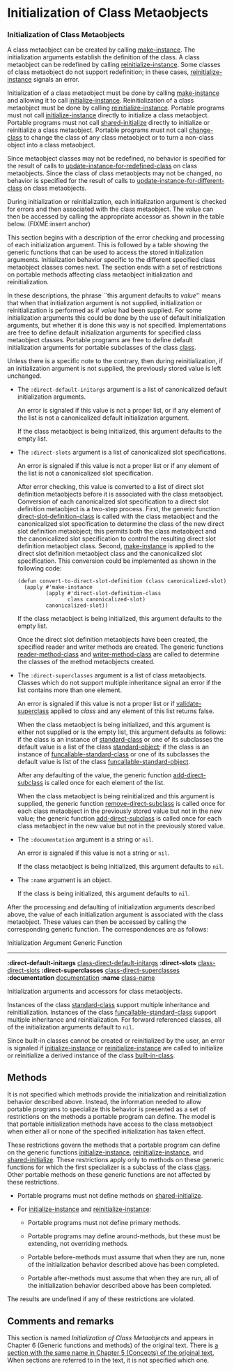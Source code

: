 Initialization of Class Metaobjects
===================================

### Initialization of Class Metaobjects

A class metaobject can be created by calling [make-instance](make-instance.md). The initialization arguments establish the definition of the class. A class metaobject can be redefined by calling [reinitialize-instance](http://www.lispworks.com/documentation/HyperSpec/Body/f_reinit.htm#reinitialize-instance). Some classes of class metaobject do not support redefinition; in these cases, [reinitialize-instance](http://www.lispworks.com/documentation/HyperSpec/Body/f_reinit.htm#reinitialize-instance) signals an error.

Initialization of a class metaobject must be done by calling [make-instance](make-instance.md) and allowing it to call [initialize-instance](http://www.lispworks.com/documentation/HyperSpec/Body/f_init_i.htm#initialize-instance). Reinitialization of a class metaobject must be done by calling [reinitialize-instance](http://www.lispworks.com/documentation/HyperSpec/Body/f_reinit.htm#reinitialize-instance). Portable programs must not call [initialize-instance](http://www.lispworks.com/documentation/HyperSpec/Body/f_init_i.htm#initialize-instance) directly to initialize a class metaobject. Portable programs must not call [shared-initialize](http://www.lispworks.com/documentation/HyperSpec/Body/f_shared.htm#shared-initialize) directly to initialize or reinitialize a class metaobject. Portable programs must not call [change-class](http://www.lispworks.com/documentation/HyperSpec/Body/f_chg_cl.htm#change-class) to change the class of any class metaobject or to turn a non-class object into a class metaobject.

Since metaobject classes may not be redefined, no behavior is specified for the result of calls to [update-instance-for-redefined-class](http://www.lispworks.com/documentation/HyperSpec/Body/f_upda_1.htm#update-instance-for-redefined-class) on class metaobjects. Since the class of class metaobjects may not be changed, no behavior is specified for the result of calls to [update-instance-for-different-class](http://www.lispworks.com/documentation/HyperSpec/Body/f_update.htm#update-instance-for-different-class) on class metaobjects.

During initialization or reinitialization, each initialization argument is checked for errors and then associated with the class metaobject. The value can then be accessed by calling the appropriate accessor as shown in the table below. (FIXME:insert anchor)

This section begins with a description of the error checking and processing of each initialization argument. This is followed by a table showing the generic functions that can be used to access the stored initialization arguments. Initialization behavior specific to the different specified class metaobject classes comes next. The section ends with a set of restrictions on portable methods affecting class metaobject initialization and reinitialization.

In these descriptions, the phrase ``this argument defaults to *value*'' means that when that initialization argument is not supplied, initialization or reinitialization is performed as if *value* had been supplied. For some initialization arguments this could be done by the use of default initialization arguments, but whether it is done this way is not specified. Implementations are free to define default initialization arguments for specified class metaobject classes. Portable programs are free to define default initialization arguments for portable subclasses of the class [class](http://www.lispworks.com/documentation/HyperSpec/Body/t_class.htm#class).

Unless there is a specific note to the contrary, then during reinitialization, if an initialization argument is not supplied, the previously stored value is left unchanged.

-   The `:direct-default-initargs` argument is a list of canonicalized default initialization arguments.

    An error is signaled if this value is not a proper list, or if any element of the list is not a canonicalized default initialization argument.

    If the class metaobject is being initialized, this argument defaults to the empty list.

-   The `:direct-slots` argument is a list of canonicalized slot specifications.

    An error is signaled if this value is not a proper list or if any element of the list is not a canonicalized slot specification.

    After error checking, this value is converted to a list of direct slot definition metaobjects before it is associated with the class metaobject. Conversion of each canonicalized slot specification to a direct slot definition metaobject is a two-step process. First, the generic function [direct-slot-definition-class](direct-slot-definition-class.md) is called with the class metaobject and the canonicalized slot specification to determine the class of the new direct slot definition metaobject; this permits both the class metaobject and the canonicalized slot specification to control the resulting direct slot definition metaobject class. Second, [make-instance](make-instance.md) is applied to the direct slot definition metaobject class and the canonicalized slot specification. This conversion could be implemented as shown in the following code:

        (defun convert-to-direct-slot-definition (class canonicalized-slot)
          (apply #'make-instance
                 (apply #'direct-slot-definition-class
                        class canonicalized-slot)
                 canonicalized-slot))

    If the class metaobject is being initialized, this argument defaults to the empty list.

    Once the direct slot definition metaobjects have been created, the specified reader and writer methods are created. The generic functions [reader-method-class](reader-method-class.md) and [writer-method-class](writer-method-class.md) are called to determine the classes of the method metaobjects created.

-   The `:direct-superclasses` argument is a list of class metaobjects. Classes which do not support multiple inheritance signal an error if the list contains more than one element.

    An error is signaled if this value is not a proper list or if [validate-superclass](validate-superclass.md) applied to *class* and any element of this list returns false.

    When the class metaobject is being initialized, and this argument is either not supplied or is the empty list, this argument defaults as follows: if the class is an instance of [standard-class](class-standard-class.md) or one of its subclasses the default value is a list of the class [standard-object](http://www.lispworks.com/documentation/HyperSpec/Body/t_std_ob.htm#standard-object); if the class is an instance of [funcallable-standard-class](class-funcallable-standard-class.md) or one of its subclasses the default value is list of the class [funcallable-standard-object](class-funcallable-standard-object.md).

    After any defaulting of the value, the generic function [add-direct-subclass](add-direct-subclass.md) is called once for each element of the list.

    When the class metaobject is being reinitialized and this argument is supplied, the generic function [remove-direct-subclass](remove-direct-subclass.md) is called once for each class metaobject in the previously stored value but not in the new value; the generic function [add-direct-subclass](add-direct-subclass.md) is called once for each class metaobject in the new value but not in the previously stored value.

-   The `:documentation` argument is a string or `nil`.

    An error is signaled if this value is not a string or `nil`.

    If the class metaobject is being initialized, this argument defaults to `nil`.

-   The `:name` argument is an object.

    If the class is being initialized, this argument defaults to `nil`.

After the processing and defaulting of initialization arguments described above, the value of each initialization argument is associated with the class metaobject. These values can then be accessed by calling the corresponding generic function. The correspondences are as follows:

  Initialization Argument        Generic Function
  ------------------------------ ---------------------------------------------------------------------------------------------------
  **:direct-default-initargs**   [class-direct-default-initargs](class-direct-default-initargs.md)
  **:direct-slots**              [class-direct-slots](class-direct-slots.md)
  **:direct-superclasses**       [class-direct-superclasses](class-direct-superclasses.md)
  **:documentation**             [documentation](http://www.lispworks.com/documentation/HyperSpec/Body/f_docume.htm#documentation)
  **:name**                      [class-name](class-name.md)

Initialization arguments and accessors for class metaobjects.

Instances of the class [standard-class](class-standard-class.md) support multiple inheritance and reinitialization. Instances of the class [funcallable-standard-class](class-funcallable-standard-class.md) support multiple inheritance and reinitialization. For forward referenced classes, all of the initialization arguments default to `nil`.

Since built-in classes cannot be created or reinitialized by the user, an error is signaled if [initialize-instance](http://www.lispworks.com/documentation/HyperSpec/Body/f_init_i.htm#initialize-instance) or [reinitialize-instance](http://www.lispworks.com/documentation/HyperSpec/Body/f_reinit.htm#reinitialize-instance) are called to initialize or reinitialize a derived instance of the class [built-in-class](class-built-in-class.md).

Methods
-------

It is not specified which methods provide the initialization and reinitialization behavior described above. Instead, the information needed to allow portable programs to specialize this behavior is presented as a set of restrictions on the methods a portable program can define. The model is that portable initialization methods have access to the class metaobject when either all or none of the specified initialization has taken effect.

These restrictions govern the methods that a portable program can define on the generic functions [initialize-instance](http://www.lispworks.com/documentation/HyperSpec/Body/f_init_i.htm#initialize-instance), [reinitialize-instance](http://www.lispworks.com/documentation/HyperSpec/Body/f_reinit.htm#reinitialize-instance), and [shared-initialize](http://www.lispworks.com/documentation/HyperSpec/Body/f_shared.htm#shared-initialize). These restrictions apply only to methods on these generic functions for which the first specializer is a subclass of the class [class](http://www.lispworks.com/documentation/HyperSpec/Body/t_class.htm#class). Other portable methods on these generic functions are not affected by these restrictions.

-   Portable programs must not define methods on [shared-initialize](http://www.lispworks.com/documentation/HyperSpec/Body/f_shared.htm#shared-initialize).

-   For [initialize-instance](http://www.lispworks.com/documentation/HyperSpec/Body/f_init_i.htm#initialize-instance) and [reinitialize-instance](http://www.lispworks.com/documentation/HyperSpec/Body/f_reinit.htm#reinitialize-instance):

    -   Portable programs must not define primary methods.

    -   Portable programs may define around-methods, but these must be extending, not overriding methods.

    -   Portable before-methods must assume that when they are run, none of the initialization behavior described above has been completed.

    -   Portable after-methods must assume that when they are run, all of the initialization behavior described above has been completed.

The results are undefined if any of these restrictions are violated.

Comments and remarks
--------------------

This section is named *Initialization of Class Metaobjects* and appears in Chapter 6 (Generic functions and methods) of the original text. There is [a section with the same name in Chapter 5 (Concepts) of the original text.](initialization-of-class-metaobjects.md) When sections are referred to in the text, it is not specified which one.

